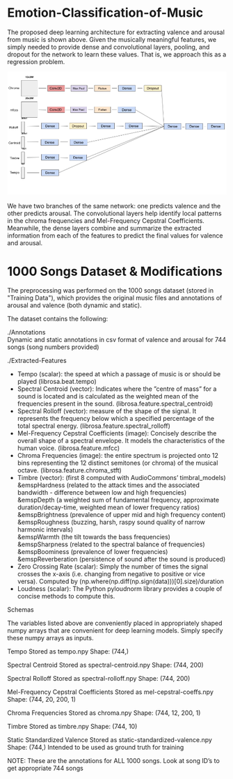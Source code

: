 # Emotion-Classification-of-Music

The proposed deep learning architecture for extracting valence and arousal from music is shown above. Given the musically meaningful features, we simply needed to provide dense and convolutional layers, pooling, and dropout for the network to learn these values. That is, we approach this as a regression problem. 


![Deep Learning Architecture: Visual Representation](https://github.com/vivekr123/Emotion-Classification-of-Music/blob/master/neural-net-architecture-color.png)

We have two branches of the same network: one predicts valence and the other predicts arousal. The convolutional layers help identify local patterns in the chroma frequencies and Mel-Frequency Cepstral Coefficients. Meanwhile, the dense layers combine and summarize the extracted information from each of the features to predict the final values for valence and arousal.



# 1000 Songs Dataset & Modifications

The preprocessing was performed on the 1000 songs dataset (stored in "Training Data"), which provides the original music files and annotations of arousal and valence (both dynamic and static).

The dataset contains the following:

  ./Annotations<br>
  Dynamic and static annotations in csv format of valence and arousal for 744 songs (song numbers provided)
  
  ./Extracted-Features<br>
  <ul>
  <li>Tempo (scalar): the speed at which a passage of music is or should be played (librosa.beat.tempo)<br>
  <li>Spectral Centroid (vector): Indicates where the ”centre of mass” for a sound is located and is calculated as the weighted mean of the frequencies present in the sound. (librosa.feature.spectral_centroid)<br>
  <li>Spectral Rolloff (vector): measure of the shape of the signal. It represents the frequency below which a specified percentage of the total spectral energy. (librosa.feature.spectral_rolloff)<br>
  <li>Mel-Frequency Cepstral Coefficients (image): Concisely describe the overall shape of a spectral envelope. It models the characteristics of the human voice. (librosa.feature.mfcc)<br>
  <li>Chroma Frequencies (image):  the entire spectrum is projected onto 12 bins representing the 12 distinct semitones (or chroma) of the musical octave. (librosa.feature.chroma_stft)<br>
  <li>Timbre (vector): (first 8 computed with AudioCommons’ timbral_models)<br>
  &emspHardness (related to the attack times and the associated bandwidth - difference between low and high frequencies)<br>
  &emspDepth (a weighted sum of fundamental frequency, approximate duration/decay-time, weighted mean of lower frequency ratios)<br>
  &emspBrightness (prevalence of upper mid and high frequency content)<br>
  &emspRoughness (buzzing,  harsh,  raspy  sound  quality  of  narrow  harmonic  intervals)<br>
  &emspWarmth (the tilt towards the bass frequencies)<br>
  &emspSharpness (related  to  the  spectral  balance of frequencies)<br>
  &emspBoominess (prevalence of lower frequencies)<br>
  &emspReverberation (persistence of sound after the sound is produced)<br>
  <li>Zero Crossing Rate (scalar): Simply the number of times the signal crosses the x-axis (i.e. changing from negative to positive or vice versa). Computed by (np.where(np.diff(np.sign(data)))[0].size)/duration <br>
  <li>Loudness (scalar): The Python pyloudnorm library provides a couple of concise methods to compute this.<br>
  </ul>

Schemas

The variables listed above are conveniently placed in appropriately shaped numpy arrays that are convenient for deep learning models. Simply specify these numpy arrays as inputs.

Tempo
Stored as tempo.npy
Shape: (744,)

Spectral Centroid
Stored as spectral-centroid.npy
Shape: (744, 200)

Spectral Rolloff
Stored as spectral-rolloff.npy
Shape: (744, 200)

Mel-Frequency Cepstral Coefficients
Stored as mel-cepstral-coeffs.npy
Shape: (744, 20, 200, 1)

Chroma Frequencies
Stored as chroma.npy
Shape: (744, 12, 200, 1)

Timbre
Stored as timbre.npy
Shape: (744, 10)

Static Standardized Valence
Stored as static-standardized-valence.npy
Shape: (744,)
Intended to be used as ground truth for training

NOTE: These are the annotations for ALL 1000 songs. Look at song ID’s to get appropriate 744 songs
